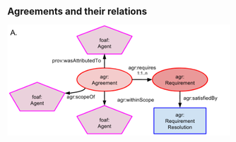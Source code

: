 ## Agreements and their relations
![Agreements and their relations](agreements-and-their-relations.png)


